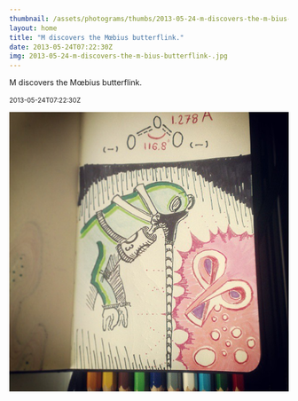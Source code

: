 ```yaml
---
thumbnail: /assets/photograms/thumbs/2013-05-24-m-discovers-the-m-bius-butterflink-.jpg
layout: home
title: "M discovers the Mœbius butterflink."
date: 2013-05-24T07:22:30Z
img: 2013-05-24-m-discovers-the-m-bius-butterflink-.jpg
---
```


M discovers the Mœbius butterflink.

<small>2013-05-24T07:22:30Z</small>

![M discovers the Mœbius butterflink.](2013-05-24-m-discovers-the-m-bius-butterflink-.jpg)
